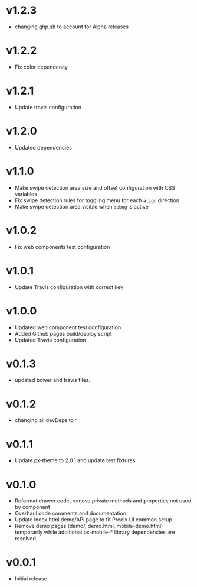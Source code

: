 v1.2.3
==================
* changing ghp.sh to account for Alpha releases

v1.2.2
==================
* Fix color dependency

v1.2.1
==================
* Update travis configuration

v1.2.0
==================
* Updated dependencies

v1.1.0
==================
* Make swipe detection area size and offset configuration with CSS variables
* Fix swipe detection rules for toggling menu for each `align` direction
* Make swipe detection area visible when `debug` is active

v1.0.2
==================
* Fix web components test configuration

v1.0.1
==================
* Update Travis configuration with correct key

v1.0.0
==================
* Updated web component test configuration
* Added Github pages build/deploy script
* Updated Travis configuration

v0.1.3
==================
* updated bower and travis files.

v0.1.2
==================
* changing all devDeps to ^

v0.1.1
==================
* Update px-theme to 2.0.1 and update test fixtures

v0.1.0
==================
* Reformat drawer code, remove private methods and properties not used by component
* Overhaul code comments and documentation
* Update index.html demo/API page to fit Predix UI common setup
* Remove demo pages (demo/, demo.html, mobile-demo.html) temporarily while additional px-mobile-* library dependencies are resolved

v0.0.1
==================
* Initial release
